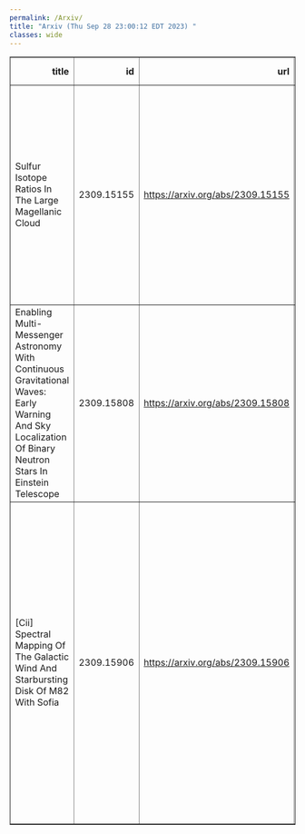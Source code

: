 ```yaml
---
permalink: /Arxiv/
title: "Arxiv (Thu Sep 28 23:00:12 EDT 2023) "
classes: wide
---
```

<table border="1" class="dataframe">
  <thead>
    <tr style="text-align: right;">
      <th>title</th>
      <th>id</th>
      <th>url</th>
      <th>authors</th>
      <th>Local Authors</th>
    </tr>
  </thead>
  <tbody>
    <tr>
      <td>Sulfur Isotope Ratios In The Large Magellanic Cloud</td>
      <td>2309.15155</td>
      <td><a href="https://arxiv.org/abs/2309.15155" target="_blank">https://arxiv.org/abs/2309.15155</a></td>
      <td>Y. Gong, C. Henkel, K. M. Menten, C. -H. ~R. Chen, Z. Y. Zhang, Y. T. Yan, A. Weiss, N. Langer, J. Z. Wang, R. Q. Mao, X. D. Tang, W. Yang, Y. P. Ao, M. Wang</td>
      <td>Ji Wang</td>
    </tr>
    <tr>
      <td>Enabling Multi-Messenger Astronomy With Continuous Gravitational Waves:   Early Warning And Sky Localization Of Binary Neutron Stars In Einstein   Telescope</td>
      <td>2309.15808</td>
      <td><a href="https://arxiv.org/abs/2309.15808" target="_blank">https://arxiv.org/abs/2309.15808</a></td>
      <td>Andrew L. Miller, Neha Singh, Cristiano Palomba</td>
      <td>Andrew Miller</td>
    </tr>
    <tr>
      <td>[Cii] Spectral Mapping Of The Galactic Wind And Starbursting Disk Of M82   With Sofia</td>
      <td>2309.15906</td>
      <td><a href="https://arxiv.org/abs/2309.15906" target="_blank">https://arxiv.org/abs/2309.15906</a></td>
      <td>Rebecca C. Levy, Alberto D. Bolatto, Elizabeth Tarantino, Adam K. Leroy, Lee Armus, Kimberly L. Emig, Rodrigo Herrera-Camus, Daniel P. Marrone, Elisabeth Mills, Oliver Ricken, Juergen Stutzki, Sylvain Veilleux, Fabian Walter</td>
      <td>Adam Leroy</td>
    </tr>
  </tbody>
</table>